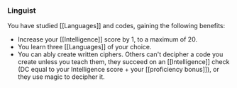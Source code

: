 ### Linguist

You have studied [[Languages]] and codes, gaining the following benefits:

- Increase your [[Intelligence]] score by 1, to a maximum of 20.
- You learn three [[Languages]] of your choice.
- You can ably create written ciphers. Others can't decipher a code you create unless you teach them, they succeed on an [[Intelligence]] check (DC equal to your Intelligence score + your [[proficiency bonus]]), or they use magic to decipher it.